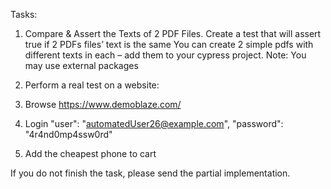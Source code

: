 Tasks:

1. Compare & Assert the Texts of 2 PDF Files.
Create a test that will assert true if 2 PDFs files’ text is the same
You can create 2 simple pdfs with different texts in each – add them to your cypress project.
Note: You may use external packages

2. Perform a real test on a website:
1. Browse https://www.demoblaze.com/
2. Login
"user": "automatedUser26@example.com",
"password": "4r4nd0mp4ssw0rd"
3. Add the cheapest phone to cart

If you do not finish the task, please send the partial implementation.
